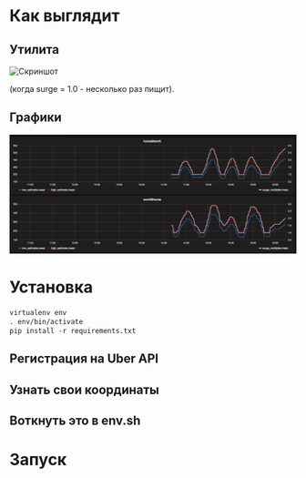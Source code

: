 # Как выглядит

## Утилита

![Скриншот](/images/screenshot.png)

(когда surge = 1.0 - несколько раз пищит).

## Графики

![Скриншот](/images/screenshot_grafana.png)

# Установка

```
virtualenv env
. env/bin/activate
pip install -r requirements.txt
```

## Регистрация на Uber API

## Узнать свои координаты

## Воткнуть это в env.sh

# Запуск
